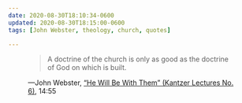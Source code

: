 ```yaml
---
date: 2020-08-30T18:10:34-0600
updated: 2020-08-30T18:15:00-0600
tags: [John Webster, theology, church, quotes]

---
```


<figure>

> A doctrine of the church is only as good as the doctrine of God on which is built.

<figcaption>—John Webster, <a href="https://henrycenter.tiu.edu/resource/he-will-be-with-them/">“He Will Be With Them” (Kantzer Lectures No. 6)</a>, 14:55</figcaption>

</figure>